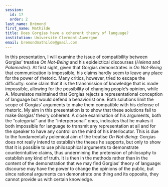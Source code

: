 ```yaml
---
session:
  id: 17
  order: 2
last_name: Brémond
first_name: Mathilde
title: Does Gorgias have a coherent theory of language?
institution: Université Clermont-Auvergne
email: bremondmathilde@gmail.com
---
```

In this presentation, I will examine the issue of compatibility between Gorgias’ treatise *On Not-Being* and his epideictical discourses (*Helena* and *Palamedes*). At first sight, given that Gorgias demonstrates in *On Not-Being* that communication is impossible, his claims hardly seem to leave any place for the power of rhetoric. Many critics, however, tried to escape the difficulty: some claim that it is the transmission of knowledge that is made impossible, allowing for the possibility of changing people’s opinion, while A. Mourelatos maintained that Gorgias rejects a representational conception of language but would defend a behaviorist one. Both solutions limit the scope of Gorgias’ arguments to make them compatible with his defense of rhetoric.
My aim in this presentation is to show that these solutions fail to make Gorgias’ theory coherent. A close examination of his arguments, both the “categorial” and the “interpersonal” ones, indicates that he makes it both impossible for language to transmit any representation at all and for the speaker to have any control on the mind of his interlocutor. This is due to the fundamentally polemical aim of the treatise *On Not-Being*: Gorgias does not really intend to establish the theses he supports, but only to show that it is possible to use philosophical arguments to demonstrate counterintuitive claims, thus undermining the pretension of philosophy to establish any kind of truth.
It is then in the methods rather than in the content of the demonstration that we may find Gorgias’ theory of language: discourse may have the power to change the opinions of the public, but since rational arguments can demonstrate one thing and its opposite, they cannot provide us with certain knowledge.
